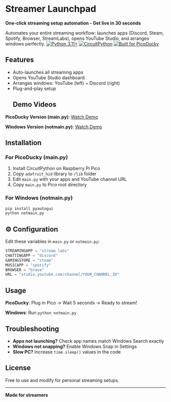 # Streamer Launchpad
  
**One-click streaming setup automation - Get live in 30 seconds**

Automates your entire streaming workflow: launches apps (Discord, Steam, Spotify, Browser, StreamLabs), opens YouTube Studio, and arranges windows perfectly.
[![Python 3.11+](https://img.shields.io/badge/python-3.11+-blue.svg)](https://www.python.org/downloads/)
[![CircuitPython](https://img.shields.io/badge/CircuitPython-Compatible-purple.svg)](https://circuitpython.org/)
[![Built for PicoDucky](https://img.shields.io/badge/Built%20for-PicoDucky-purple)](https://picoducky.hackclub.com/)

##  Features

-  Auto-launches all streaming apps
-  Opens YouTube Studio dashboard
- Arranges windows: YouTube (left) + Discord (right)
- Plug-and-play setup
  ##  Demo Videos

**PicoDucky Version (main.py)**: [Watch Demo](link-to-your-demo-video)

**Windows Version (notmain.py)**: [Watch Demo](link-to-your-demo-video)

##  Installation

### For PicoDucky (main.py)

1. Install CircuitPython on Raspberry Pi Pico
2. Copy `adafruit_hid` library to `/lib` folder
3. Edit `main.py` with your apps and YouTube channel URL
4. Copy `main.py` to Pico root directory

### For Windows (notmain.py)

```bash
pip install pyautogui
python notmain.py
```

## ⚙️ Configuration

Edit these variables in `main.py` or `notmain.py`:

```python
STREAMINGAPP = "stream labs"
CHATTINGAPP = "discord"
GAMINGSTORE = "steam"
MUSICAPP = "spotify"
BROWSER = "brave"
URL = "studio.youtube.com/channel/YOUR_CHANNEL_ID"
```

## Usage

**PicoDucky**: Plug in Pico → Wait 5 seconds → Ready to stream!

**Windows**: Run `python notmain.py`

##  Troubleshooting

- **Apps not launching?** Check app names match Windows Search exactly
- **Windows not snapping?** Enable Windows Snap in Settings
- **Slow PC?** Increase `time.sleep()` values in the code

##  License

Free to use and modify for personal streaming setups.

---

**Made for streamers**



